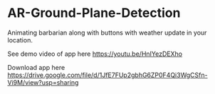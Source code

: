 # AR-Ground-Plane-Detection

Animating barbarian along with buttons with weather update in your location. 

See demo video of app here https://youtu.be/HnIYezDEXho


Download app here https://drive.google.com/file/d/1JfE7FUp2gbhG6ZP0F4Qi3WgCSfn-Vi9M/view?usp=sharing
